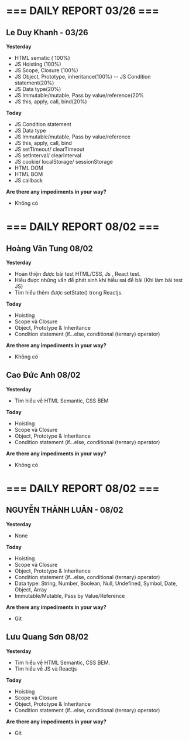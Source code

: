 # === DAILY REPORT 03/26 ===

## Le Duy Khanh - 03/26

**Yesterday**

- HTML sematic ( 100%)
- JS Hoisting (100%)
- JS Scope, Closure (100%)
- JS Object, Prototype, inheritance(100%)
  -- JS Condition statement(20%)
- JS Data type(20%)
- JS Immutable/mutable, Pass by value/reference(20%
- JS this, apply, call, bind(20%)

**Today**

- JS Condition statement
- JS Data type
- JS Immutable/mutable, Pass by value/reference
- JS this, apply, call, bind
- JS setTimeout/ clearTimeout
- JS setInterval/ clearInterval
- JS cookie/ localStorage/ sessionStorage
- HTML DOM
- HTML BOM
- JS callback

**Are there any impediments in your way?**

- Không có

# === DAILY REPORT 08/02 ===

## Hoàng Văn Tung 08/02

**Yesterday**
* Hoàn thiện được bài test HTML/CSS, Js , React test.
* Hiểu được những vấn đề phát sinh khi hiểu sai đề bài (Khi làm bài test JS)
* Tìm hiểu thêm được setState() trong Reactjs.

**Today**

* Hoisting
* Scope và Closure
* Object, Prototype & Inheritance
* Condition statement (if...else, conditional (ternary) operator)

**Are there any impediments in your way?**

- Không có

## Cao Đức Anh 08/02

**Yesterday**
* Tìm hiểu về HTML Semantic, CSS BEM

**Today**

* Hoisting
* Scope và Closure
* Object, Prototype & Inheritance
* Condition statement (if...else, conditional (ternary) operator)

**Are there any impediments in your way?**

- Không có

# === DAILY REPORT 08/02 ===

## NGUYỄN THÀNH LUÂN - 08/02

**Yesterday**
- None

**Today**
- Hoisting
- Scope và Closure
- Object, Prototype & Inheritance
- Condition statement (if...else, conditional (ternary) operator)
- Data type: String, Number, Boolean, Null, Undefined, Symbol, Date, Object, Array
- Immutable/Mutable, Pass by Value/Reference

**Are there any impediments in your way?**

- Git

## Lưu Quang Sơn 08/02

**Yesterday**
* Tìm hiểu về HTML Semantic, CSS BEM.
* Tìm hiểu về JS và Reactjs

**Today**

* Hoisting
* Scope và Closure
* Object, Prototype & Inheritance
* Condition statement (if...else, conditional (ternary) operator)

**Are there any impediments in your way?**

- Git